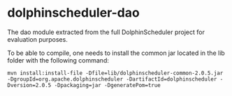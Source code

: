 # dolphinscheduler-dao

The dao module extracted from the full DolphinScheduler project for evaluation purposes.

To be able to compile, one needs to install the common jar located in the lib folder with the following command:
```
mvn install:install-file -Dfile=lib/dolphinscheduler-common-2.0.5.jar -DgroupId=org.apache.dolphinscheduler -DartifactId=dolphinscheduler -Dversion=2.0.5 -Dpackaging=jar -DgeneratePom=true
```
